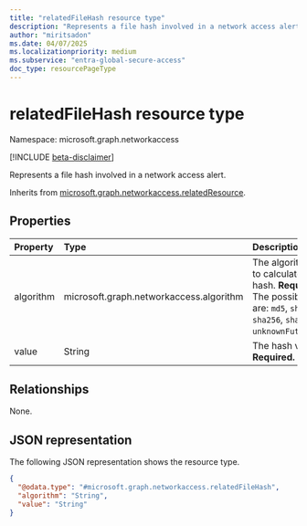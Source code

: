 ```yaml
---
title: "relatedFileHash resource type"
description: "Represents a file hash involved in a network access alert."
author: "miritsadon"
ms.date: 04/07/2025
ms.localizationpriority: medium
ms.subservice: "entra-global-secure-access"
doc_type: resourcePageType
---
```


# relatedFileHash resource type

Namespace: microsoft.graph.networkaccess

[!INCLUDE [beta-disclaimer](../../includes/beta-disclaimer.md)]

Represents a file hash involved in a network access alert.

Inherits from [microsoft.graph.networkaccess.relatedResource](../resources/networkaccess-relatedresource.md).

## Properties
|Property|Type|Description|
|:---|:---|:---|
|algorithm|microsoft.graph.networkaccess.algorithm|The algorithm used to calculate the file hash. **Required.** The possible values are: `md5`, `sha1`, `sha256`, `sha256ac`, `unknownFutureValue`.|
|value|String|The hash value. **Required.**|

## Relationships
None.

## JSON representation
The following JSON representation shows the resource type.
<!-- {
  "blockType": "resource",
  "@odata.type": "microsoft.graph.networkaccess.relatedFileHash"
}
-->
``` json
{
  "@odata.type": "#microsoft.graph.networkaccess.relatedFileHash",
  "algorithm": "String",
  "value": "String"
}
```
